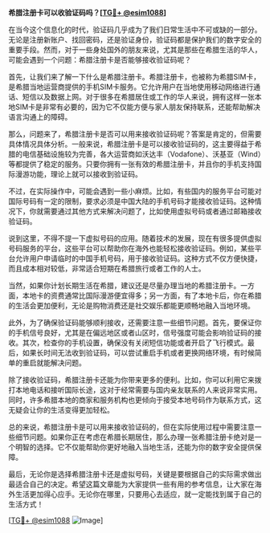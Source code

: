 **希腊注册卡可以收验证码吗？[[TG💪+ @esim1088](https://t.me/s/esim1088)]**

在当今这个信息化的时代，验证码几乎成为了我们日常生活中不可或缺的一部分。无论是注册新账户、找回密码，还是验证身份，验证码都是保护我们的数字安全的重要手段。然而，对于一些身处国外的朋友来说，尤其是那些在希腊生活的华人，可能会遇到一个问题：希腊注册卡是否能够接收验证码呢？

首先，让我们来了解一下什么是希腊注册卡。希腊注册卡，也被称为希腊SIM卡，是希腊当地运营商提供的手机SIM卡服务。它允许用户在当地使用移动网络进行通话、短信以及数据上网。对于很多在希腊居住或工作的华人来说，拥有这样一张本地SIM卡是非常有必要的，因为它不仅能方便与家人朋友保持联系，还能帮助解决语言沟通上的障碍。

那么，问题来了，希腊注册卡是否可以用来接收验证码呢？答案是肯定的，但需要具体情况具体分析。一般来说，希腊注册卡是可以接收验证码的，这主要得益于希腊的电信基础设施较为完善，各大运营商如沃达丰（Vodafone）、沃基亚（Wind）等都提供了稳定的服务。只要你拥有一张有效的希腊注册卡，并且你的手机支持国际漫游功能，理论上就可以接收到验证码。

不过，在实际操作中，可能会遇到一些小麻烦。比如，有些国内的服务平台可能对国际号码有一定的限制，要求必须是中国大陆的手机号码才能接收验证码。这种情况下，你就需要通过其他方式来解决问题了，比如使用虚拟号码或者通过邮箱接收验证码。

说到这里，不得不提一下虚拟号码的应用。随着技术的发展，现在有很多提供虚拟号码服务的平台，这些平台可以帮助你在海外也能轻松接收验证码。例如，某些平台允许用户申请临时的中国手机号码，用于接收验证码。这种方式不仅方便快捷，而且成本相对较低，非常适合短期在希腊旅行或者工作的人士。

当然，如果你计划长期生活在希腊，建议还是尽量办理当地的希腊注册卡。一方面，本地卡的资费通常比国际漫游便宜得多；另一方面，有了本地卡后，你在希腊的生活会更加便利，无论是购物消费还是社交娱乐都能更顺畅地融入当地环境。

此外，为了确保验证码能够顺利接收，还需要注意一些细节问题。首先，要保证你的手机信号良好，尤其是在偏远地区或者山区时，信号强度可能会影响验证码的接收。其次，检查你的手机设置，确保没有关闭短信功能或者开启了飞行模式。最后，如果长时间无法收到验证码，可以尝试重启手机或者更换网络环境，有时候简单的重启就能解决问题。

除了接收验证码，希腊注册卡还能为你带来更多的便利。比如，你可以利用它来拨打本地电话和接听国际长途，这对于经常需要与国内亲友联系的人来说非常实用。同时，许多希腊本地的商家和服务机构也更倾向于接受本地号码作为联系方式，这无疑会让你的生活变得更加轻松。

总的来说，希腊注册卡是可以用来接收验证码的，但在实际使用过程中需要注意一些细节问题。如果你正在考虑在希腊长期居住，那么办理一张希腊注册卡绝对是一个明智的选择。它不仅能帮助你更好地融入当地生活，还能为你的数字安全提供保障。

最后，无论你是选择希腊注册卡还是虚拟号码，关键是要根据自己的实际需求做出最适合自己的决定。希望这篇文章能为大家提供一些有用的参考信息，让大家在海外生活更加得心应手。无论你在哪里，只要用心去适应，就一定能找到属于自己的生活方式！

[[TG💪+ @esim1088](https://t.me/s/esim1088) ![Image](https://i.postimg.cc/4NQfJmqS/Snipaste-2025-05-13-00-14-12.png)]